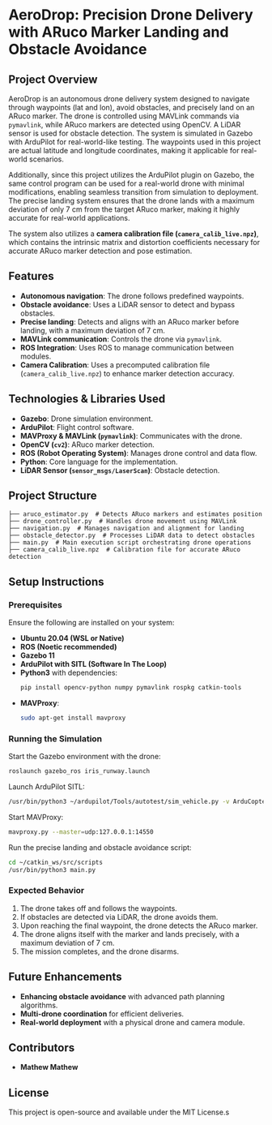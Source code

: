 # AeroDrop: Precision Drone Delivery with ARuco Marker Landing and Obstacle Avoidance

## Project Overview

AeroDrop is an autonomous drone delivery system designed to navigate through waypoints (lat and lon), avoid obstacles, and precisely land on an ARuco marker. The drone is controlled using MAVLink commands via `pymavlink`, while ARuco markers are detected using OpenCV. A LiDAR sensor is used for obstacle detection. The system is simulated in Gazebo with ArduPilot for real-world-like testing. The waypoints used in this project are actual latitude and longitude coordinates, making it applicable for real-world scenarios.

Additionally, since this project utilizes the ArduPilot plugin on Gazebo, the same control program can be used for a real-world drone with minimal modifications, enabling seamless transition from simulation to deployment. The precise landing system ensures that the drone lands with a maximum deviation of only 7 cm from the target ARuco marker, making it highly accurate for real-world applications.

The system also utilizes a **camera calibration file (`camera_calib_live.npz`)**, which contains the intrinsic matrix and distortion coefficients necessary for accurate ARuco marker detection and pose estimation.

## Features

- **Autonomous navigation**: The drone follows predefined waypoints.
- **Obstacle avoidance**: Uses a LiDAR sensor to detect and bypass obstacles.
- **Precise landing**: Detects and aligns with an ARuco marker before landing, with a maximum deviation of 7 cm.
- **MAVLink communication**: Controls the drone via `pymavlink`.
- **ROS Integration**: Uses ROS to manage communication between modules.
- **Camera Calibration**: Uses a precomputed calibration file (`camera_calib_live.npz`) to enhance marker detection accuracy.

## Technologies & Libraries Used

- **Gazebo**: Drone simulation environment.
- **ArduPilot**: Flight control software.
- **MAVProxy & MAVLink (`pymavlink`)**: Communicates with the drone.
- **OpenCV (`cv2`)**: ARuco marker detection.
- **ROS (Robot Operating System)**: Manages drone control and data flow.
- **Python**: Core language for the implementation.
- **LiDAR Sensor (`sensor_msgs/LaserScan`)**: Obstacle detection.

## Project Structure

```
├── aruco_estimator.py  # Detects ARuco markers and estimates position
├── drone_controller.py  # Handles drone movement using MAVLink
├── navigation.py  # Manages navigation and alignment for landing
├── obstacle_detector.py  # Processes LiDAR data to detect obstacles
├── main.py  # Main execution script orchestrating drone operations
├── camera_calib_live.npz  # Calibration file for accurate ARuco detection
```

## Setup Instructions

### Prerequisites

Ensure the following are installed on your system:

- **Ubuntu 20.04 (WSL or Native)**
- **ROS (Noetic recommended)**
- **Gazebo 11**
- **ArduPilot with SITL (Software In The Loop)**
- **Python3** with dependencies:
  ```sh
  pip install opencv-python numpy pymavlink rospkg catkin-tools
  ```
- **MAVProxy**:
  ```sh
  sudo apt-get install mavproxy
  ```

### Running the Simulation

Start the Gazebo environment with the drone:

```sh
roslaunch gazebo_ros iris_runway.launch
```

Launch ArduPilot SITL:

```sh
/usr/bin/python3 ~/ardupilot/Tools/autotest/sim_vehicle.py -v ArduCopter -f gazebo-iris --console --map --out=udp:localhost:14540 --out=udp:localhost:14550
```

Start MAVProxy:

```sh
mavproxy.py --master=udp:127.0.0.1:14550
```

Run the precise landing and obstacle avoidance script:

```sh
cd ~/catkin_ws/src/scripts
/usr/bin/python3 main.py
```

### Expected Behavior

1. The drone takes off and follows the waypoints.
2. If obstacles are detected via LiDAR, the drone avoids them.
3. Upon reaching the final waypoint, the drone detects the ARuco marker.
4. The drone aligns itself with the marker and lands precisely, with a maximum deviation of 7 cm.
5. The mission completes, and the drone disarms.

## Future Enhancements

- **Enhancing obstacle avoidance** with advanced path planning algorithms.
- **Multi-drone coordination** for efficient deliveries.
- **Real-world deployment** with a physical drone and camera module.

## Contributors

- **Mathew Mathew**

## License

This project is open-source and available under the MIT License.s
